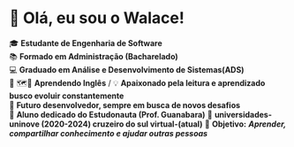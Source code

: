 # 👋 Olá, eu sou o Walace!  

🎓 **Estudante de Engenharia de Software**  
📚 **Formado em Administração  (Bacharelado)**  
💻 **Graduado em Análise e Desenvolvimento de Sistemas(ADS)**  
📕 🗺️💬 **Aprendendo Inglês** /
💡  **Apaixonado pela leitura e aprendizado busco evoluir constantemente**  
🚀 **Futuro desenvolvedor, sempre em busca de novos desafios**  
📖 **Aluno dedicado do Estudonauta (Prof. Guanabara)** 
🏢 **universidades- uninove (2020-2024) cruzeiro do sul virtual-(atual)**
🤝 **Objetivo:** _**Aprender, compartilhar conhecimento e ajudar outras pessoas**_ 

